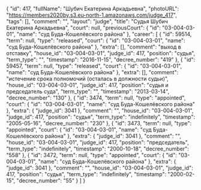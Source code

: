 {
    "id": 417,
    "fullName": "Шубич Екатерина Аркадьевна",
    "photoURL": "https://members2020by.s3.eu-north-1.amazonaws.com/judge_417",
    "tags": [],
    "comment": "",
    "layout": "judge",
    "title": "Судья Шубич Екатерина Аркадьевна",
    "court": null,
    "previousCourt": {
        "id": "03-004-03-01",
        "name": "суд Буда-Кошелёвского района"
    },
    "career": [
        {
            "id": 59514,
            "term": null,
            "type": "released",
            "court": {
                "id": "03-004-03-01",
                "name": "суд Буда-Кошелёвского района"
            },
            "extra": [],
            "comment": "выход в отставку",
            "house_id": "03-004-03-01",
            "judge_id": 417,
            "position": "судья",
            "term_type": "",
            "timestamp": "2016-11-15",
            "decree_number": "419"
        },
        {
            "id": 59457,
            "term": null,
            "type": "released",
            "court": {
                "id": "03-004-03-01",
                "name": "суд Буда-Кошелёвского района"
            },
            "extra": [],
            "comment": "истечение срока полномочий (осталась в должности судьи)",
            "house_id": "03-004-03-01",
            "judge_id": 417,
            "position": "судья и председатель суда",
            "term_type": "",
            "timestamp": "2013-03-14",
            "decree_number": "130"
        },
        {
            "id": 3474,
            "term": null,
            "type": "appointed",
            "court": {
                "id": "03-004-03-01",
                "name": "суд Буда-Кошелёвского района"
            },
            "extra": {
                "judge_id": 3041
            },
            "comment": "",
            "house_id": "03-004-03-01",
            "judge_id": 417,
            "position": "судья",
            "term_type": "indefinitely",
            "timestamp": "2005-05-16",
            "decree_number": "230"
        },
        {
            "id": 3473,
            "term": null,
            "type": "appointed",
            "court": {
                "id": "03-004-03-01",
                "name": "суд Буда-Кошелёвского района"
            },
            "extra": {
                "judge_id": 3041
            },
            "comment": "",
            "house_id": "03-004-03-01",
            "judge_id": 417,
            "position": "председатель",
            "term_type": "indefinitely",
            "timestamp": "2000-10-18",
            "decree_number": "558"
        },
        {
            "id": 3472,
            "term": null,
            "type": "appointed",
            "court": {
                "id": "03-004-03-01",
                "name": "суд Буда-Кошелёвского района"
            },
            "extra": {
                "judge_id": 3041
            },
            "comment": "",
            "house_id": "03-004-03-01",
            "judge_id": 417,
            "position": "судья",
            "term_type": "indefinitely",
            "timestamp": "2000-02-15",
            "decree_number": "55"
        }
    ]
}